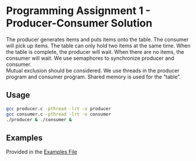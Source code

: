 # Programming Assignment 1 - Producer-Consumer Solution


The producer generates items and puts items onto the table. The consumer will pick up items. The table can only hold two items at the same time.
When the table is complete, the producer will wait. When there are no items, the consumer will wait. We use semaphores to synchronize producer and consumer.  
Mutual exclusion should be considered. We use threads in the producer program and consumer program. Shared memory is used for the “table”.


## Usage

```bash
gcc producer.c -pthread -lrt -o producer
gcc consumer.c -pthread -lrt -o consumer
./producer & ./consumer &
```
## Examples
Provided in the [Examples File]()
